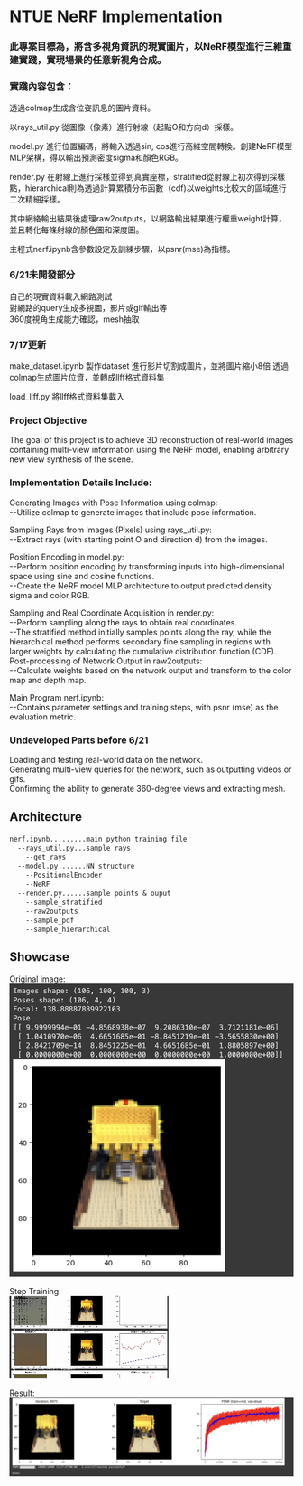 # NTUE NeRF Implementation

### 此專案目標為，將含多視角資訊的現實圖片，以NeRF模型進行三維重建實踐，實現場景的任意新視角合成。  
### 實踐內容包含：  
透過colmap生成含位姿訊息的圖片資料。  
  
以rays_util.py 從圖像（像素）進行射線（起點O和方向d）採樣。
  
model.py 進行位置編碼，將輸入透過sin, cos進行高維空間轉換。創建NeRF模型MLP架構，得以輸出預測密度sigma和顏色RGB。
  
render.py 在射線上進行採樣並得到真實座標，stratified從射線上初次得到採樣點，hierarchical則為透過計算累積分布函數（cdf)以weights比較大的區域進行二次精細採樣。
  
其中網絡輸出結果後處理raw2outputs，以網路輸出結果進行權重weight計算，並且轉化每條射線的顏色圖和深度圖。
  
主程式nerf.ipynb含參數設定及訓練步驟，以psnr(mse)為指標。

### 6/21未開發部分
自己的現實資料載入網路測試  
對網路的query生成多視圖，影片或gif輸出等  
360度視角生成能力確認，mesh抽取  

### 7/17更新
make_dataset.ipynb 製作dataset
進行影片切割成圖片，並將圖片縮小8倍
透過colmap生成圖片位資，並轉成llff格式資料集

load_llff.py 將llff格式資料集載入

### Project Objective
The goal of this project is to achieve 3D reconstruction of real-world images containing multi-view information using the NeRF model, enabling arbitrary new view synthesis of the scene.

### Implementation Details Include:
Generating Images with Pose Information using colmap:  
--Utilize colmap to generate images that include pose information.  
  
Sampling Rays from Images (Pixels) using rays_util.py:  
--Extract rays (with starting point O and direction d) from the images.  
  
Position Encoding in model.py:  
--Perform position encoding by transforming inputs into high-dimensional space using sine and cosine functions.  
--Create the NeRF model MLP architecture to output predicted density sigma and color RGB.  

Sampling and Real Coordinate Acquisition in render.py:  
--Perform sampling along the rays to obtain real coordinates.  
--The stratified method initially samples points along the ray, while the hierarchical method performs secondary fine sampling in regions with larger weights by calculating the cumulative distribution function (CDF).  
Post-processing of Network Output in raw2outputs:  
--Calculate weights based on the network output and transform to the color map and depth map.  

Main Program nerf.ipynb:  
--Contains parameter settings and training steps, with psnr (mse) as the evaluation metric.  
  
### Undeveloped Parts before 6/21
Loading and testing real-world data on the network.  
Generating multi-view queries for the network, such as outputting videos or gifs.  
Confirming the ability to generate 360-degree views and extracting mesh.  

## Architecture

```
nerf.ipynb.........main python training file  
  --rays_util.py...sample rays
    --get_rays
  --model.py.......NN structure
    --PositionalEncoder
    --NeRF
  --render.py......sample points & ouput
    --sample_stratified
    --raw2outputs
    --sample_pdf
    --sample_hierarchical
```

## Showcase

Original image:
![image](https://github.com/dayoxiao/NeRF-NTUE-project/blob/yo_dev/pics/original_img.png)

Step Training:  
![image](https://github.com/dayoxiao/NeRF-NTUE-project/blob/yo_dev/pics/showcase.gif)

Result:  
![image](https://github.com/dayoxiao/NeRF-NTUE-project/blob/yo_dev/pics/final%20result.png)
